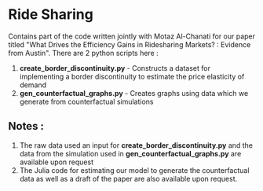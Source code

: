 # Ride Sharing
 Contains part of the code written jointly with Motaz Al-Chanati for our paper titled "What Drives the Efficiency Gains in Ridesharing Markets? : Evidence from Austin". There are 2 python scripts here :
 
 1. **create_border_discontinuity.py** -  Constructs a dataset for implementing a border discontinuity to estimate the price elasticity of demand
 2. **gen_counterfactual_graphs.py** -  Creates graphs using data which we generate from counterfactual simulations
 
 
 ## Notes : 
 1. The raw data used an input for **create_border_discontinuity.py** and the data from the simulation used in **gen_counterfactual_graphs.py** are available upon request
 2. The Julia code for estimating our model to generate the counterfactual data as well as a draft of the paper are also available upon request. 

